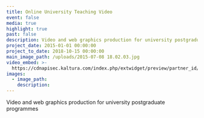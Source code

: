 ```yaml
---
title: Online University Teaching Video
event: false
media: true
highlight: true
past: false
description: Video and web graphics production for university postgraduate programmes
project_date: 2015-01-01 00:00:00
project_to_date: 2018-10-15 00:00:00
main_image_path: /uploads/2015-07-08 18.02.03.jpg
video_embed: >-
  https://cdnapisec.kaltura.com/index.php/extwidget/preview/partner_id/941911/uiconf_id/38868771/entry_id/1_r57kkhyx/embed/dynamic
images:
  - image_path:
    description:
---
```


Video and web graphics production for university postgraduate programmes